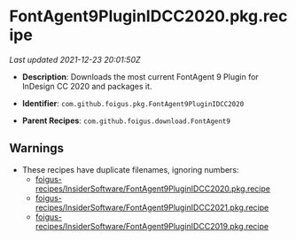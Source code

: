 # FontAgent9PluginIDCC2020.pkg.recipe

_Last updated 2021-12-23 20:01:50Z_

- **Description**: Downloads the most current FontAgent 9 Plugin for InDesign CC 2020 and packages it.

- **Identifier**: `com.github.foigus.pkg.FontAgent9PluginIDCC2020`

- **Parent Recipes**: `com.github.foigus.download.FontAgent9`


## Warnings

- These recipes have duplicate filenames, ignoring numbers:
    - [foigus-recipes/InsiderSoftware/FontAgent9PluginIDCC2020.pkg.recipe](/autopkg-dupe-tracker/foigus-recipes/InsiderSoftware/FontAgent9PluginIDCC2020.pkg.recipe)
    - [foigus-recipes/InsiderSoftware/FontAgent9PluginIDCC2021.pkg.recipe](/autopkg-dupe-tracker/foigus-recipes/InsiderSoftware/FontAgent9PluginIDCC2021.pkg.recipe)
    - [foigus-recipes/InsiderSoftware/FontAgent9PluginIDCC2019.pkg.recipe](/autopkg-dupe-tracker/foigus-recipes/InsiderSoftware/FontAgent9PluginIDCC2019.pkg.recipe)